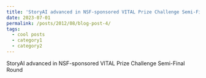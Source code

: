 ```yaml
---
title: 'StoryAI advanced in NSF-sponsored VITAL Prize Challenge Semi-Final Round'
date: 2023-07-01
permalink: /posts/2012/08/blog-post-4/
tags:
  - cool posts
  - category1
  - category2
---
```


StoryAI advanced in NSF-sponsored VITAL Prize Challenge Semi-Final Round
